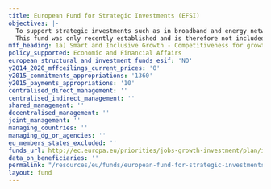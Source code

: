 ```yaml
---
title: European Fund for Strategic Investments (EFSI)
objectives: |-
  To support strategic investments such as in broadband and energy networks, as well as smaller companies with fewer than 3000 companies.
  This fund was only recently established and is therefore not included in the current MFF regulation (this explains the 0 in column F). The money necessary for its functioning will be provisioned on the basis of existing budget reserves and of the reallocation of certain, limited amounts for the Connecting Europe Facility and Horizon 2020.
mff_heading: 1a) Smart and Inclusive Growth - Competitiveness for growth and jobs
policy_supported: Economic and Financial Affairs
european_structural_and_investment_funds_esif: 'NO'
y2014_2020_mffceilings_current_prices: '0'
y2015_commitments_appropriations: '1360'
y2015_payments_appropriations: '10'
centralised_direct_management: ''
centralised_indirect_management: ''
shared_management: ''
decentralised_management: ''
joint_management: ''
managing_countries: ''
managing_dg_or_agencies: ''
eu_members_states_excluded: ''
funds_url: http://ec.europa.eu/priorities/jobs-growth-investment/plan/index_en.htm
data_on_beneficiaries: ''
permalink: "/resources/eu/funds/european-fund-for-strategic-investments"
layout: fund
---
```

